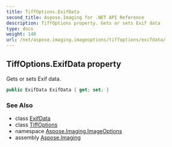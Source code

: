 ```yaml
---
title: TiffOptions.ExifData
second_title: Aspose.Imaging for .NET API Reference
description: TiffOptions property. Gets or sets Exif data
type: docs
weight: 140
url: /net/aspose.imaging.imageoptions/tiffoptions/exifdata/
---
```

## TiffOptions.ExifData property

Gets or sets Exif data.

```csharp
public ExifData ExifData { get; set; }
```

### See Also

* class [ExifData](../../../aspose.imaging.exif/exifdata/)
* class [TiffOptions](../)
* namespace [Aspose.Imaging.ImageOptions](../../tiffoptions/)
* assembly [Aspose.Imaging](../../../)



